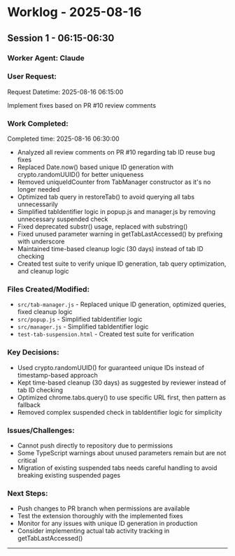 # Worklog - 2025-08-16

## Session 1 - 06:15-06:30

### Worker Agent: Claude

### User Request:
Request Datetime: 2025-08-16 06:15:00

Implement fixes based on PR #10 review comments

### Work Completed:
Completed time: 2025-08-16 06:30:00

- Analyzed all review comments on PR #10 regarding tab ID reuse bug fixes
- Replaced Date.now() based unique ID generation with crypto.randomUUID() for better uniqueness
- Removed uniqueIdCounter from TabManager constructor as it's no longer needed
- Optimized tab query in restoreTab() to avoid querying all tabs unnecessarily
- Simplified tabIdentifier logic in popup.js and manager.js by removing unnecessary suspended check
- Fixed deprecated substr() usage, replaced with substring()
- Fixed unused parameter warning in getTabLastAccessed() by prefixing with underscore
- Maintained time-based cleanup logic (30 days) instead of tab ID checking
- Created test suite to verify unique ID generation, tab query optimization, and cleanup logic

### Files Created/Modified:
- `src/tab-manager.js` - Replaced unique ID generation, optimized queries, fixed cleanup logic
- `src/popup.js` - Simplified tabIdentifier logic
- `src/manager.js` - Simplified tabIdentifier logic
- `test-tab-suspension.html` - Created test suite for verification

### Key Decisions:
- Used crypto.randomUUID() for guaranteed unique IDs instead of timestamp-based approach
- Kept time-based cleanup (30 days) as suggested by reviewer instead of tab ID checking
- Optimized chrome.tabs.query() to use specific URL first, then pattern as fallback
- Removed complex suspended check in tabIdentifier logic for simplicity

### Issues/Challenges:
- Cannot push directly to repository due to permissions
- Some TypeScript warnings about unused parameters remain but are not critical
- Migration of existing suspended tabs needs careful handling to avoid breaking existing suspended pages

### Next Steps:
- Push changes to PR branch when permissions are available
- Test the extension thoroughly with the implemented fixes
- Monitor for any issues with unique ID generation in production
- Consider implementing actual tab activity tracking in getTabLastAccessed()

---
